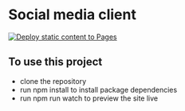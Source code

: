 # Social media client
[![Deploy static content to Pages](https://github.com/Melisa-Zorraindo/social-media-client/actions/workflows/pages.yml/badge.svg)](https://github.com/Melisa-Zorraindo/social-media-client/actions/workflows/pages.yml)

## To use this project
- clone the repository
- run npm install to install package dependencies
- run npm run watch to preview the site live